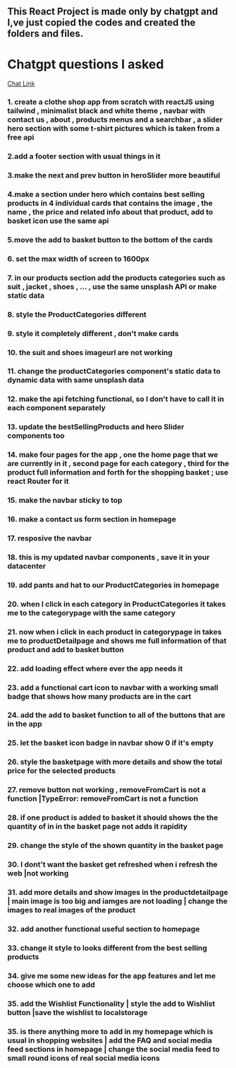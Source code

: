 ## This React Project is made only by chatgpt and I,ve just copied the codes and created the folders and files. 

# Chatgpt questions I asked
<a href=": https://chatgpt.com/share/66f51f58-b354-800a-9d1c-b641e525663b">Chat Link </a>


### 1. create a clothe shop app from scratch with reactJS using tailwind , minimalist black and white theme , navbar with contact us , about , products menus and a searchbar , a slider hero section with some t-shirt pictures which is taken from a free api

### 2.add a footer section with usual things in it 

### 3.make the next and prev button in heroSlider more beautiful 

### 4.make a section under hero which contains best selling products in 4 individual cards that contains the image , the name , the price and related info about that product, add to basket icon use the same api

### 5.move the add to basket button to the bottom of the cards

### 6. set the max width of screen to 1600px

### 7. in our products section add the products categories such as suit , jacket , shoes , ... , use the same unsplash API or make static data

### 8. style the ProductCategories different 

### 9. style it completely different , don't make cards

### 10. the suit and shoes imageurl are not working

### 11. change the productCategories component's static data to dynamic data with same unsplash data

### 12. make the api fetching functional, so I don't have to call it in each component separately 

### 13. update the bestSellingProducts and hero Slider components too

### 14. make four pages for the app , one the home page that we are currently in it , second page for each category , third for the product full information and forth for the shopping basket ; use react Router for it

### 15. make the navbar sticky to top

### 16. make a contact us form section in homepage

### 17. resposive the navbar

### 18. this is my updated navbar components , save it in your datacenter

### 19. add pants and hat to our ProductCategories in homepage

### 20. when I click in each category in ProductCategories it takes me to the categorypage with the same category 

### 21. now when i click in each product in categorypage in takes me to productDetailpage and shows me full information of that product and add to basket button

### 22. add loading effect where ever the app needs it

### 23. add a functional cart icon to navbar with a working small badge that shows how many products are in the cart 

### 24. add the add to basket function to all of the buttons that are in the app

### 25. let the basket icon badge in navbar show 0 if it's empty

### 26. style the basketpage with more details and show the total price for the selected products

### 27. remove button not working , removeFromCart is not a function |TypeError: removeFromCart is not a function

### 28. if one product is added to basket it should shows the the quantity of in in the basket page not adds it rapidity 

### 29. change the style of the shown quantity in the basket page

### 30. I dont't want the basket get refreshed when i refresh the web |not working

### 31. add more details and show images in the productdetailpage | main image is too big and iamges are not loading | change the images to real images of the product

### 32. add another functional useful section to homepage 

### 33. change it style to looks different from the best selling products

### 34. give me some new ideas for the app features and let me choose which one to add

### 35. add the Wishlist Functionality | style the add to Wishlist button |save the wishlist to localstorage

### 35. is there anything more to add in my homepage which is usual in shopping websites | add the FAQ and social media feed sections in homepage | change the social media feed to small round icons of real social media icons




